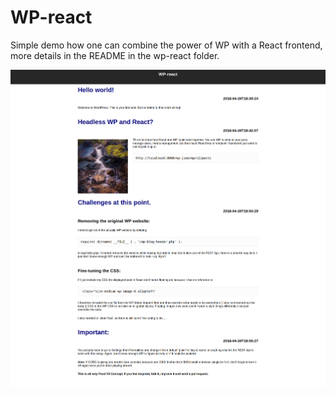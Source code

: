 # WP-react

Simple demo how one can combine the power of WP with a React frontend, more details in the README in the wp-react folder.

![WP-react-example](./wp-react/wp-react.png)
